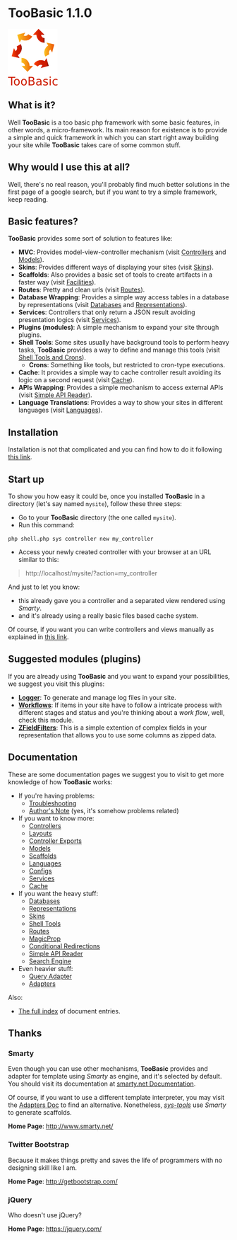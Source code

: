 # TooBasic 1.1.0

![ ](docs/images/TooBasic-logo-128px.png)

## What is it?
Well __TooBasic__ is a too basic php framework with some basic features, in other
words, a micro-framework.
Its main reason for existence is to provide a simple and quick framework in which
you can start right away building your site while __TooBasic__ takes care of some
common stuff.

## Why would I use this at all?
Well, there's no real reason, you'll probably find much better solutions in the
first page of a google search, but if you want to try a simple framework, keep
reading.

## Basic features?
__TooBasic__ provides some sort of solution to features like:

* __MVC__: Provides model-view-controller mechanism (visit
[Controllers](docs/controller.md) and [Models](docs/models.md)).
* __Skins__: Provides different ways of displaying your sites (visit
[Skins](docs/skins.md)).
* __Scaffolds__: Also provides a basic set of tools to create artifacts in a
faster way (visit [Facilities](docs/facilities.md)).
* __Routes__: Pretty and clean urls (visit [Routes](docs/routes.md)).
* __Database Wrapping__: Provides a simple way access tables in a database by
representations (visit [Databases](docs/databases.md) and
[Representations](docs/representations.md)).
* __Services__: Controllers that only return a JSON result avoiding presentation
logics (visit [Services](docs/services.md)).
* __Plugins (modules)__: A simple mechanism to expand your site through plugins.
* __Shell Tools__: Some sites usually have background tools to perform heavy
tasks, __TooBasic__ provides a way to define and manage this tools (visit
[Shell Tools and Crons](docs/shelltools.md)).
	* __Crons__: Something like tools, but restricted to cron-type executions.
* __Cache__: It provides a simple way to cache controller result avoiding its
logic on a second request (visit [Cache](docs/cache.md)).
* __APIs Wrapping__: Provides a simple mechanism to access external APIs (visit
[Simple API Reader](docs/sapireader.md)).
* __Language Translations__: Provides a way to show your sites in different
languages (visit [Languages](docs/language.md)).

## Installation
Installation is not that complicated and you can find how to do it following [this
link](docs/install.md).

## Start up
To show you how easy it could be, once you installed __TooBasic__ in a directory
(let's say named `mysite`), follow these three steps:

* Go to your __TooBasic__ directory (the one called `mysite`).
* Run this command:
```text
php shell.php sys controller new my_controller
```
* Access your newly created controller with your browser at an URL similar to
this:

> http://localhost/mysite/?action=my_controller

And just to let you know:

* this already gave you a controller and a separated view rendered using _Smarty_.
* and it's already using a really basic files based cache system.

Of course, if you want you can write controllers and views manually as explained
in [this link](docs/controller.md).

## Suggested modules (plugins)
If you are already using __TooBasic__ and you want to expand your possibilities,
we suggest you visit this plugins:

* [__Logger__](https://github.com/daemonraco/toobasic-logger): To generate and
manage log files in your site.
* [__Workflows__](https://github.com/daemonraco/toobasic-workflows): If items in
your site have to follow a intricate process with different stages and status and
you're thinking about a _work flow_, well, check this module.
* [__ZFieldFilters__](https://github.com/daemonraco/toobasic-zfieldfilters): This
is a simple extention of complex fields in your representation that allows you to
use some columns as zipped data.

## Documentation
These are some documentation pages we suggest you to visit to get more knowledge
of how __TooBasic__ works:

* If you're having problems:
	* [Troubleshooting](docs/troubleshooting.md)
	* [Author's Note](docs/authorsnote.md) (yes, it's somehow problems
related)
* If you want to know more:
	* [Controllers](docs/controller.md)
	* [Layouts](docs/layout.md)
	* [Controller Exports](docs/controllerexports.md)
	* [Models](docs/models.md)
	* [Scaffolds](docs/facilities.md)
	* [Languages](docs/language.md)
	* [Configs](docs/configs.md)
	* [Services](docs/services.md)
	* [Cache](docs/cache.md)
* If you want the heavy stuff:
	* [Databases](docs/databases.md)
	* [Representations](docs/representations.md)
	* [Skins](docs/skins.md)
	* [Shell Tools](docs/shelltools.md)
	* [Routes](docs/routes.md)
	* [MagicProp](docs/magicprop.md)
	* [Conditional Redirections](docs/redirections.md)
	* [Simple API Reader](docs/sapireader.md)
	* [Search Engine](docs/searchengine.md)
* Even heavier stuff:
	* [Query Adapter](docs/tech/queryadapter.md)
	* [Adapters](docs/tech/adapters.md)

Also:

* [The full index](docsindex.md) of document entries.

## Thanks
### Smarty
Even though you can use other mechanisms, __TooBasic__ provides and adapter for
template using _Smarty_ as engine, and it's selected by default.
You should visit its documentation at
[smarty.net Documentation](http://www.smarty.net/documentation).

Of course, if you want to use a different template interpreter, you may visit the
[Adapters Doc](docs/tech/adapters.md) to find an alternative.
Nonetheless, [_sys-tools_](docs/facilities.md) use _Smarty_ to generate scaffolds.

__Home Page__: http://www.smarty.net/

### Twitter Bootstrap
Because it makes things pretty and saves the life of programmers with no designing
skill like I am.

__Home Page__: http://getbootstrap.com/

### jQuery
Who doesn't use jQuery?

__Home Page__: https://jquery.com/
